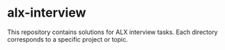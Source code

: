 # alx-interview

This repository contains solutions for ALX interview tasks.
Each directory corresponds to a specific project or topic.
